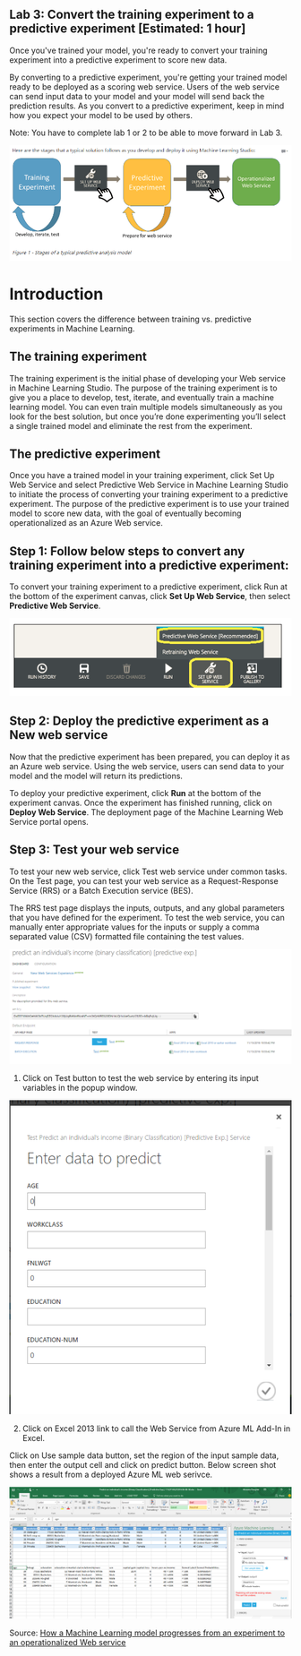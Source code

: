 
## Lab 3:  Convert the training experiment to a predictive experiment [Estimated: 1 hour]

Once you've trained your model, you're ready to convert your training experiment into a predictive experiment to score new data.

By converting to a predictive experiment, you're getting your trained model ready to be deployed as a scoring web service. 
Users of the web service can send input data to your model and your model will send back the prediction results.
As you convert to a predictive experiment, keep in mind how you expect your model to be used by others.

Note: You have to complete lab 1 or 2 to be able to move forward in Lab 3.

![Stages of Typical Predictive Analysis Model](/Images/StagesOfTypicalPredictiveAnalysisModel.PNG)

# Introduction
This section covers the difference between training vs. predictive experiments in Machine Learning.

## The training experiment

The training experiment is the initial phase of developing your Web service in Machine Learning Studio. The purpose of the training experiment is to give you a place to develop, test, iterate, and eventually train a machine learning model. You can even train multiple models simultaneously as you look for the best solution, but once you’re done experimenting you’ll select a single trained model and eliminate the rest from the experiment.

## The predictive experiment

Once you have a trained model in your training experiment, click Set Up Web Service and select Predictive Web Service in Machine Learning Studio to initiate the process of converting your training experiment to a predictive experiment. The purpose of the predictive experiment is to use your trained model to score new data, with the goal of eventually becoming operationalized as an Azure Web service.

## Step 1: Follow below steps to convert any training experiment into a predictive experiment:

To convert your training experiment to a predictive experiment, click Run at the bottom of the experiment canvas, click **Set Up Web Service**, then select **Predictive Web Service**.

![Setup Web Service in Azure ML](/Images/SetupAzureMLWS.PNG)


## Step 2: Deploy the predictive experiment as a New web service

Now that the predictive experiment has been prepared, you can deploy it as an Azure web service.
Using the web service, users can send data to your model and the model will return its predictions.

To deploy your predictive experiment, click **Run** at the bottom of the experiment canvas. 
Once the experiment has finished running, click on **Deploy Web Service**.
The deployment page of the Machine Learning Web Service portal opens.

## Step 3: Test your web service 

To test your new web service, click Test web service under common tasks. On the Test page, you can test your web service as a Request-Response Service (RRS) or a Batch Execution service (BES).

The RRS test page displays the inputs, outputs, and any global parameters that you have defined for the experiment. To test the web service, you can manually enter appropriate values for the inputs or supply a comma separated value (CSV) formatted file containing the test values.

![Test Web Service in Azure ML](/Images/WSTestPortal.PNG)


1. Click on Test button to test the web service by entering its input variables in the popup window.

![Test Web Service Modal Window in Azure ML](/Images/TestWSModal.PNG)


2. Click on Excel 2013 link to call the Web Service from Azure ML Add-In in Excel.

Click on Use sample data button, set the region of the input sample data, then enter the output cell and click on predict button.
Below screen shot shows a result from a deployed Azure ML web serivce. 

![Azure ML Add-In in Excel](/Images/AzureMLAddIn.PNG)



Source: 
[How a Machine Learning model progresses from an experiment to an operationalized Web service](https://docs.microsoft.com/en-us/azure/machine-learning/machine-learning-model-progression-experiment-to-web-service)